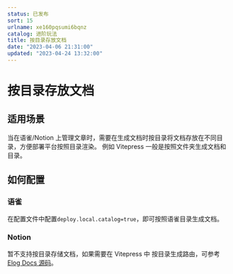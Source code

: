 ```yaml
---
status: 已发布
sort: 15
urlname: xe160pqsumi6bqnz
catalog: 进阶玩法
title: 按目录存放文档
date: "2023-04-06 21:31:00"
updated: "2023-04-24 13:32:00"
---
```


# 按目录存放文档

## 适用场景

当在语雀/Notion 上管理文章时，需要在生成文档时按目录将文档存放在不同目录，方便部署平台按照目录渲染。
例如 Vitepress 一般是按照文件夹生成文档和目录。

## 如何配置

### 语雀

在配置文件中配置`deploy.local.catalog=true`，即可按照语雀目录生成文档。

### Notion

暂不支持按目录存储文档，如果需要在 Vitepress 中 按目录生成路由，可参考 [Elog Docs 源码](https://github.com/LetTTGACO/elog-docs)。
